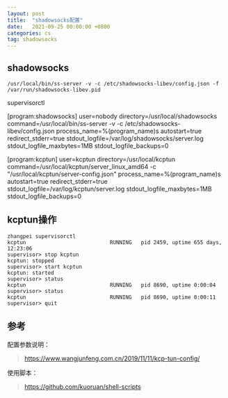 ```yaml
---
layout: post
title:  "shadowsocks配置"
date:   2021-09-25 00:00:00 +0800
categories: cs
tag: shadowsocks
---
```


## shadowsocks

```
/usr/local/bin/ss-server -v -c /etc/shadowsocks-libev/config.json -f /var/run/shadowsocks-libev.pid
```

supervisorctl

[program:shadowsocks]
user=nobody
directory=/usr/local/shadowsocks
command=/usr/local/bin/ss-server -v -c /etc/shadowsocks-libev/config.json
process_name=%(program_name)s
autostart=true
redirect_stderr=true
stdout_logfile=/var/log/shadowsocks/server.log
stdout_logfile_maxbytes=1MB
stdout_logfile_backups=0

[program:kcptun]
user=kcptun
directory=/usr/local/kcptun
command=/usr/local/kcptun/server_linux_amd64 -c "/usr/local/kcptun/server-config.json"
process_name=%(program_name)s
autostart=true
redirect_stderr=true
stdout_logfile=/var/log/kcptun/server.log
stdout_logfile_maxbytes=1MB
stdout_logfile_backups=0

## kcptun操作

```
zhangpei supervisorctl
kcptun                           RUNNING   pid 2459, uptime 655 days, 12:23:06
supervisor> stop kcptun
kcptun: stopped
supervisor> start kcptun
kcptun: started
supervisor> status
kcptun                           RUNNING   pid 8690, uptime 0:00:04
supervisor> status
kcptun                           RUNNING   pid 8690, uptime 0:00:11
supervisor> quit
```

## 参考

配置参数说明：
> https://www.wangjunfeng.com.cn/2019/11/11/kcp-tun-config/

使用脚本：
> https://github.com/kuoruan/shell-scripts